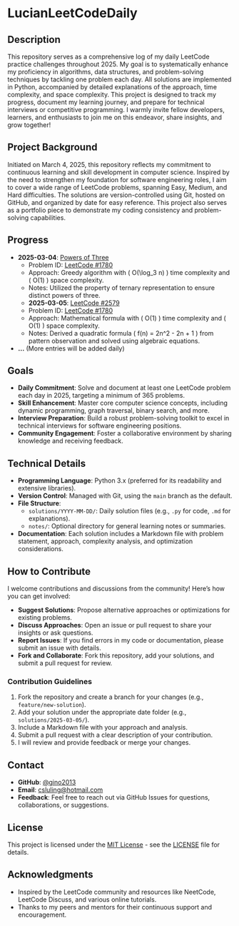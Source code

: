 # LucianLeetCodeDaily

## Description
This repository serves as a comprehensive log of my daily LeetCode practice challenges throughout 2025. My goal is to systematically enhance my proficiency in algorithms, data structures, and problem-solving techniques by tackling one problem each day. All solutions are implemented in Python, accompanied by detailed explanations of the approach, time complexity, and space complexity. This project is designed to track my progress, document my learning journey, and prepare for technical interviews or competitive programming. I warmly invite fellow developers, learners, and enthusiasts to join me on this endeavor, share insights, and grow together!

## Project Background
Initiated on March 4, 2025, this repository reflects my commitment to continuous learning and skill development in computer science. Inspired by the need to strengthen my foundation for software engineering roles, I aim to cover a wide range of LeetCode problems, spanning Easy, Medium, and Hard difficulties. The solutions are version-controlled using Git, hosted on GitHub, and organized by date for easy reference. This project also serves as a portfolio piece to demonstrate my coding consistency and problem-solving capabilities.

## Progress
- **2025-03-04**: [Powers of Three](solutions/2025-03-04/1780.py)  
  - Problem ID: [LeetCode #1780](https://leetcode.com/problems/check-if-number-is-a-sum-of-powers-of-three/)  
  - Approach: Greedy algorithm with \( O(\log_3 n) \) time complexity and \( O(1) \) space complexity.  
  - Notes: Utilized the property of ternary representation to ensure distinct powers of three.  
  - **2025-03-05**: [LeetCode #2579](solutions/2025-03-05/2579.py)  
  - Problem ID: [LeetCode #1780](https://leetcode.com/problems/count-total-number-of-colored-cells/)   
  - Approach: Mathematical formula with \( O(1) \) time complexity and \( O(1) \) space complexity.  
  - Notes: Derived a quadratic formula \( f(n) = 2n^2 - 2n + 1 \) from pattern observation and solved using algebraic equations.
- **...** (More entries will be added daily)

## Goals
- **Daily Commitment**: Solve and document at least one LeetCode problem each day in 2025, targeting a minimum of 365 problems.
- **Skill Enhancement**: Master core computer science concepts, including dynamic programming, graph traversal, binary search, and more.
- **Interview Preparation**: Build a robust problem-solving toolkit to excel in technical interviews for software engineering positions.
- **Community Engagement**: Foster a collaborative environment by sharing knowledge and receiving feedback.

## Technical Details
- **Programming Language**: Python 3.x (preferred for its readability and extensive libraries).
- **Version Control**: Managed with Git, using the `main` branch as the default.
- **File Structure**:
  - `solutions/YYYY-MM-DD/`: Daily solution files (e.g., `.py` for code, `.md` for explanations).
  - `notes/`: Optional directory for general learning notes or summaries.
- **Documentation**: Each solution includes a Markdown file with problem statement, approach, complexity analysis, and optimization considerations.

## How to Contribute
I welcome contributions and discussions from the community! Here’s how you can get involved:
- **Suggest Solutions**: Propose alternative approaches or optimizations for existing problems.
- **Discuss Approaches**: Open an issue or pull request to share your insights or ask questions.
- **Report Issues**: If you find errors in my code or documentation, please submit an issue with details.
- **Fork and Collaborate**: Fork this repository, add your solutions, and submit a pull request for review.

### Contribution Guidelines
1. Fork the repository and create a branch for your changes (e.g., `feature/new-solution`).
2. Add your solution under the appropriate date folder (e.g., `solutions/2025-03-05/`).
3. Include a Markdown file with your approach and analysis.
4. Submit a pull request with a clear description of your contribution.
5. I will review and provide feedback or merge your changes.

## Contact
- **GitHub**: [@gino2013](https://github.com/gino2013) 
- **Email**: [csluling@hotmail.com](mailto:csluling@hotmail.com) 
- **Feedback**: Feel free to reach out via GitHub Issues for questions, collaborations, or suggestions.

## License
This project is licensed under the [MIT License](LICENSE) - see the [LICENSE](LICENSE) file for details.

## Acknowledgments
- Inspired by the LeetCode community and resources like NeetCode, LeetCode Discuss, and various online tutorials.
- Thanks to my peers and mentors for their continuous support and encouragement.